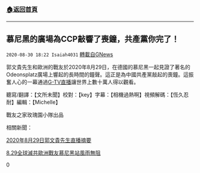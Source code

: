 ###  [:house:返回首頁](https://github.com/ourhimalayas/txt)
---

## 慕尼黑的廣場為CCP敲響了喪鐘，共產黨你完了！
`2020-08-30 18:22 Isaiah4031` [轉載自GNews](https://gnews.org/zh-hant/325410/)

郭文貴先生和歐洲的戰友於2020年8月29日，在德國的慕尼黑一起見證了著名的Odeonsplatz廣場上響起的長時間的鐘聲。這正是為中國共產黨敲起的喪鐘。這振奮人心的一幕通過[G-TV直播](https://gtv.org//?videoid=5f4a43b8fb4f61689a519303)讓世界上數十萬人得以觀看。

聽寫/翻譯：【文所未聞】校對：【key】字幕：【相機過熱啊】視頻解碼：【恆久忍耐】編輯：【Michelle】

戰友之家玫瑰園小隊出品

相關新聞：

[2020年8月29日郭文貴先生直播摘要](https://gnews.org/zh-hant/325053/)

[8.29全球滅共歐洲戰友慕尼黑站風雨無阻](https://gnews.org/zh-hant/325386/)

0
